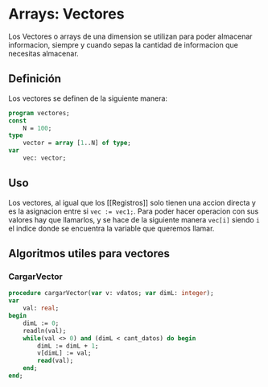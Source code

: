 # Arrays: Vectores

Los Vectores o arrays de una dimension se utilizan para poder almacenar informacion, siempre y cuando sepas la cantidad de informacion que necesitas almacenar.

## Definición

Los vectores se definen de la siguiente manera:

```pascal
program vectores;
const
	N = 100;
type
	vector = array [1..N] of type;
var
	vec: vector;
```

## Uso
Los vectores, al igual que los [[Registros]] solo tienen una accion directa y es la asignacion entre si `vec := vec1;`. Para poder hacer operacion con sus valores hay que llamarlos, y se hace de la siguiente manera `vec[i]` siendo `i` el indice donde se encuentra la variable que queremos llamar.

## Algoritmos utiles para vectores

### CargarVector

```pascal
procedure cargarVector(var v: vdatos; var dimL: integer);
var
	val: real;
begin
	dimL := 0;
	readln(val);
	while(val <> 0) and (dimL < cant_datos) do begin
		dimL := dimL + 1;
		v[dimL] := val;
		read(val);
	end;
end;
```

### 